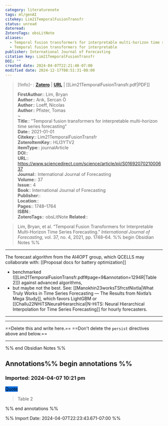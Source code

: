 ```yaml
---
category: literaturenote
tags: ml/genAI
citekey: Lim21TemporalFusionTransfr
status: unread
dateread: 
ZoteroTags: obsLitNote
aliases:
  - Temporal fusion transformers for interpretable multi-horizon time series forecasting
  - Temporal fusion transformers for interpretable
publisher: International Journal of Forecasting
citation key: Lim21TemporalFusionTransfr
DOI: ""
created date: 2024-04-07T22:21:48-07:00
modified date: 2024-12-17T08:51:31-08:00
---
```


> [!info]- : [**Zotero**](zotero://select/library/items/HLI3YTV2)   | [**URL**](https://www.sciencedirect.com/science/article/pii/S0169207021000637) | [[Lim21TemporalFusionTransfr.pdf|PDF]]
>
> 
> 
> **FirstAuthor**:: Lim, Bryan  
> **Author**:: Arık, Sercan Ö  
> **Author**:: Loeff, Nicolas  
> **Author**:: Pfister, Tomas  
~    
> **Title**:: "Temporal fusion transformers for interpretable multi-horizon time series forecasting"  
> **Date**:: 2021-01-01  
> **Citekey**:: Lim21TemporalFusionTransfr  
> **ZoteroItemKey**:: HLI3YTV2  
> **itemType**:: journalArticle  
> **DOI**::   
> **URL**:: https://www.sciencedirect.com/science/article/pii/S0169207021000637  
> **Journal**:: International Journal of Forecasting  
> **Volume**:: 37  
> **Issue**:: 4  
> **Book**:: International Journal of Forecasting  
> **Publisher**::   
> **Location**::    
> **Pages**:: 1748–1764  
> **ISBN**::   
> **ZoteroTags**:: obsLitNote
>**Related**:: 

> Lim, Bryan, et al. “Temporal Fusion Transformers for Interpretable Multi-Horizon Time Series Forecasting.” _International Journal of Forecasting_, vol. 37, no. 4, 2021, pp. 1748–64.
%% begin Obsidian Notes %%
___

The forecast algorithm from the AI4OPT group, which QCELLS may collaborate with: [[Proposal docs for battery optimization]]

- benchmarked ([[Lim21TemporalFusionTransfr.pdf#page=9&annotation=1294R|Table 2]]) against advanced algorithms, 
- but maybe not the best.  See:  [[Manokhin23worksTSfrcstNixtla|What Truly Works in Time Series Forecasting — The Results from Nixtla’s Mega Study]], which favors LightGBM or [[Challu22NHiTSNeuralHierarchical|N-HiTS: Neural Hierarchical Interpolation for Time Series Forecasting]] for hourly forecasters.
___
___
==Delete this and write here.==
==Don't delete the `persist` directives above and below.==
___
%% end Obsidian Notes %%

## Annotations%% begin annotations %%



### Imported: 2024-04-07 10:21 pm



<mark style="background-color: #086ddd">Quote</mark>
> Table 2


%% end annotations %%



%% Import Date: 2024-04-07T22:23:43.671-07:00 %%
